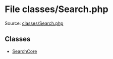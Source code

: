 File classes/Search.php
=========

Source: [classes/Search.php](https://github.com/PrestaShop/PrestaShop/blob/1.6.0.1/classes/Search.php)


Classes
-------

* [SearchCore](class.SearchCore.md)

